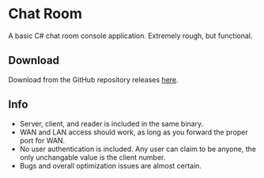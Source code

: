 ﻿# Chat Room
A basic C# chat room console application. Extremely rough, but functional.

## Download
Download from the GitHub repository releases [here](https://github.com/LimitedLack/ChatRoom/releases/tag/Releases).

## Info
- Server, client, and reader is included in the same binary.
- WAN and LAN access should work, as long as you forward the proper port for WAN.
- No user authentication is included. Any user can claim to be anyone, the only unchangable value is the client number.
- Bugs and overall optimization issues are almost certain.
